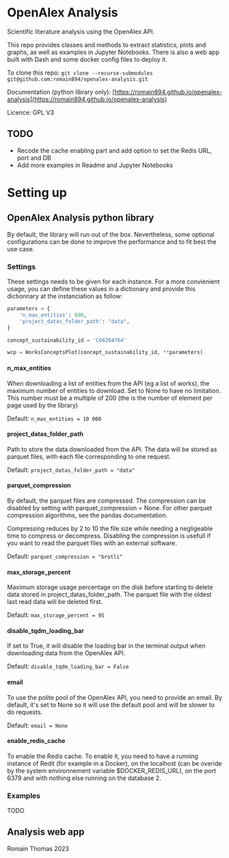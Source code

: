 # OpenAlex Analysis

Scientific literature analysis using the OpenAlex API.

This repo provides classes and methods to extract statistics, plots and graphs, as well as examples in Jupyter Notebooks. There is also a web app built with Dash and some docker config files to deploy it.

To clone this repo: `git clone --recurse-submodules git@github.com:romain894/openalex-analysis.git`

Documentation (python library only): [https://romain894.github.io/openalex-analysis](https://romain894.github.io/openalex-analysis)

Licence: GPL V3

## TODO

  - Recode the cache enabling part and add option to set the Redis URL, port and DB
  - Add more examples in Readme and Jupyter Notebooks

# Setting up

## OpenAlex Analysis python library

By default, the library will run out of the box. Nevertheless, some optional configurations can be done to improve the performance and to fit best the use case.

### Settings

These settings needs to be given for each instance. For a more convienient usage, you can define these values in a dictionary and provide this dictionnary at the instanciation as follow:

```python
parameters = {
    'n_max_entities': 600,
    'project_datas_folder_path': "data",
}

concept_sustainability_id = 'C66204764'

wcp = WorksConceptsPlot(concept_sustainability_id, **parameters)

```

#### n_max_entities

When downloading a list of entities from the API (eg a list of works), the maximum number of entities to download. Set to None to have no limitation. This number must be a multiple of 200 (the is the number of element per page used by the library)

Default: `n_max_entities = 10 000`

#### project_datas_folder_path

Path to store the data downloaded from the API. The data will be stored as parquet files, with each file corresponding to one request.

Default: `project_datas_folder_path = "data"`


#### parquet_compression

By default, the parquet files are compressed. The compression can be disabled by setting with parquet_compression = None. For other parquet compression algorithms, see the pandas documentation.

Compressing reduces by 2 to 10 the file size while needing a negligeable time to compress or decompress. Disabling the compression is usefull if you want to read the parquet files with an external software.

Default: `parquet_compression = "brotli"`


#### max_storage_percent

Maximum storage usage percentage on the disk before starting to delete data stored in project_datas_folder_path. The parquet file with the oldest last read data will be deleted first.

Default: `max_storage_percent = 95`


#### disable_tqdm_loading_bar

If set to True, it will disable the loading bar in the terminal output when downloading data from the OpenAlex API.

Default: `disable_tqdm_loading_bar = False`


#### email

To use the polite pool of the OpenAlex API, you need to provide an email. By default, it's set to None so it will use the default pool and will be slower to do requests.

Default: `email = None`


#### enable_redis_cache

To enable the Redis cache. To enable it, you need to have a running instance of Redit (for example in a Docker), on the localhost (can be overide by the system environnement variable $DOCKER_REDIS_URL), on the port 6379 and with nothing else running on the database 2.


### Examples

TODO

## Analysis web app




Romain Thomas 2023